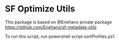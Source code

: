 # SF Optimize Utils

This package is based on @Enehano private package https://github.com/Enehano/sf-metadata-utils

To run this script, run powershell script sortProfiles.ps1
